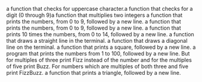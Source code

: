  a function that checks for uppercase character.a function that checks for a digit (0 through 9)a function that multiplies two integers
 a function that prints the numbers, from 0 to 9, followed by a new line.
 a function that prints the numbers, from 0 to 9, followed by a new line.
 a function that prints 10 times the numbers, from 0 to 14, followed by a new line.
a function that draws a straight line in the terminal.
 a function that draws a diagonal line on the terminal.
a function that prints a square, followed by a new line.
a program that prints the numbers from 1 to 100, followed by a new line. But for multiples of three print Fizz instead of the number and for the multiples of five print Buzz. For numbers which are multiples of both three and five print FizzBuzz.
 a function that prints a triangle, followed by a new line.

